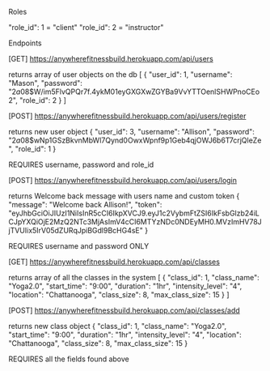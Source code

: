 Roles

"role_id": 1 = "client"
"role_id": 2 = "instructor"

Endpoints

[GET] https://anywherefitnessbuild.herokuapp.com/api/users

returns array of user objects on the db
[
{
"user_id": 1,
"username": "Mason",
"password": "$2a$08$W/im5FlvQPQr7f.4ykM01eyGXGXwZGYBa9VvYTTOenlSHWPnoCEo2",
"role_id": 2
}
]

[POST] https://anywherefitnessbuild.herokuapp.com/api/users/register

returns new user object
{
"user_id": 3,
"username": "Allison",
"password": "$2a$08$wNp1GSzBkvnMbWl7Qynd0OwxWpnf9p1Geb4qjOWJ6b6T7crjQleZe",
"role_id": 1
}

REQUIRES username, password and role_id

[POST] https://anywherefitnessbuild.herokuapp.com/api/users/login

returns Welcome back message with users name and custom token
{
"message": "Welcome back Allison!",
"token": "eyJhbGciOiJIUzI1NiIsInR5cCI6IkpXVCJ9.eyJ1c2VybmFtZSI6IkFsbGlzb24iLCJpYXQiOjE2MzQ2NTc3MjAsImV4cCI6MTYzNDc0NDEyMH0.MVzImHV78JjTVUIix5IrV05dZURqJpiBGdl9BcHG4sE"
}

REQUIRES username and password ONLY

[GET] https://anywherefitnessbuild.herokuapp.com/api/classes

returns array of all the classes in the system
[
{
"class_id": 1,
"class_name": "Yoga2.0",
"start_time": "9:00",
"duration": "1hr",
"intensity_level": "4",
"location": "Chattanooga",
"class_size": 8,
"max_class_size": 15
}
]

[POST] https://anywherefitnessbuild.herokuapp.com/api/classes/add

returns new class object
{
"class_id": 1,
"class_name": "Yoga2.0",
"start_time": "9:00",
"duration": "1hr",
"intensity_level": "4",
"location": "Chattanooga",
"class_size": 8,
"max_class_size": 15
}

REQUIRES all the fields found above
